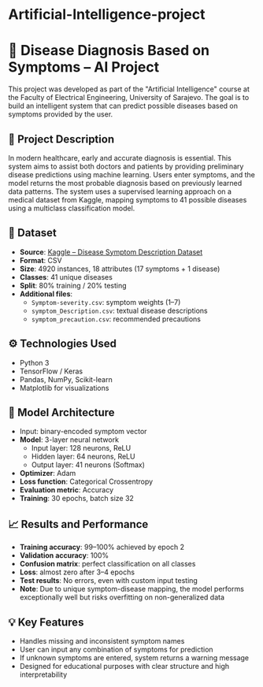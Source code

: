 # Artificial-Intelligence-project
# 🧠 Disease Diagnosis Based on Symptoms – AI Project

This project was developed as part of the "Artificial Intelligence" course at the Faculty of Electrical Engineering, University of Sarajevo. The goal is to build an intelligent system that can predict possible diseases based on symptoms provided by the user.

## 📌 Project Description

In modern healthcare, early and accurate diagnosis is essential. This system aims to assist both doctors and patients by providing preliminary disease predictions using machine learning. Users enter symptoms, and the model returns the most probable diagnosis based on previously learned data patterns.
The system uses a supervised learning approach on a medical dataset from Kaggle, mapping symptoms to 41 possible diseases using a multiclass classification model.

## 🧪 Dataset

- **Source**: [Kaggle – Disease Symptom Description Dataset](https://www.kaggle.com/datasets/itachi9604/disease-symptom-description-dataset)
- **Format**: CSV
- **Size**: 4920 instances, 18 attributes (17 symptoms + 1 disease)
- **Classes**: 41 unique diseases
- **Split**: 80% training / 20% testing
- **Additional files**:
  - `Symptom-severity.csv`: symptom weights (1–7)
  - `symptom_Description.csv`: textual disease descriptions
  - `symptom_precaution.csv`: recommended precautions

## ⚙️ Technologies Used

- Python 3
- TensorFlow / Keras
- Pandas, NumPy, Scikit-learn
- Matplotlib for visualizations

## 🧠 Model Architecture

- Input: binary-encoded symptom vector
- **Model**: 3-layer neural network
  - Input layer: 128 neurons, ReLU
  - Hidden layer: 64 neurons, ReLU
  - Output layer: 41 neurons (Softmax)
- **Optimizer**: Adam
- **Loss function**: Categorical Crossentropy
- **Evaluation metric**: Accuracy
- **Training**: 30 epochs, batch size 32

## 📈 Results and Performance

- **Training accuracy**: 99–100% achieved by epoch 2
- **Validation accuracy**: 100%
- **Confusion matrix**: perfect classification on all classes
- **Loss**: almost zero after 3–4 epochs
- **Test results**: No errors, even with custom input testing
- **Note**: Due to unique symptom-disease mapping, the model performs exceptionally well but risks overfitting on non-generalized data

## 💡 Key Features

- Handles missing and inconsistent symptom names
- User can input any combination of symptoms for prediction
- If unknown symptoms are entered, system returns a warning message
- Designed for educational purposes with clear structure and high interpretability
